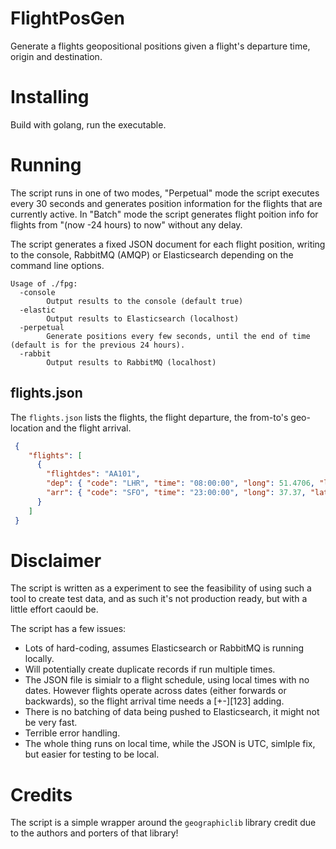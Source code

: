 # FlightPosGen
Generate a flights geopositional positions given a flight's departure time, origin and destination.

# Installing
Build with golang, run the executable.

# Running

The script runs in one of two modes, "Perpetual" mode the script executes every 30 seconds and generates position information for the flights that are currently active.
In "Batch" mode the script generates flight poition info for flights from "(now -24 hours) to now" without any delay.  

The script generates a fixed JSON document for each flight position, writing to the console, RabbitMQ (AMQP) or Elasticsearch depending on the command line options.

```
Usage of ./fpg:
  -console
    	Output results to the console (default true)
  -elastic
    	Output results to Elasticsearch (localhost)
  -perpetual
    	Generate positions every few seconds, until the end of time (default is for the previous 24 hours).
  -rabbit
    	Output results to RabbitMQ (localhost)
```

## flights.json

The `flights.json` lists the flights, the flight departure, the from-to's geo-location and the flight arrival.

```json
 {
    "flights": [
      {
        "flightdes": "AA101",
        "dep": { "code": "LHR", "time": "08:00:00", "long": 51.4706, "lat": -0.461941 },
        "arr": { "code": "SFO", "time": "23:00:00", "long": 37.37, "lat": -122.375 }
      }
    ]
 }
```

# Disclaimer

The script is written as a experiment to see the feasibility of using such a tool to create test data, and as such it's not production ready, but with a little effort caould be.

The script has a few issues:
- Lots of hard-coding, assumes Elasticsearch or RabbitMQ is running locally.
- Will potentially create duplicate records if run multiple times.
- The JSON file is simialr to a flight schedule, using local times with no dates.
  However flights operate across dates (either forwards or backwards), so the flight arrival time needs a [+-][123] adding.
- There is no batching of data being pushed to Elasticsearch, it might not be very fast.
- Terrible error handling.
- The whole thing runs on local time, while the JSON is UTC, simlple fix, but easier for testing to be local.

# Credits

The script is a simple wrapper around the `geographiclib` library credit due to the authors and porters of that library!
